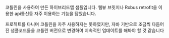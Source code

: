 코틀린을 사용하여 만든 하이브리드앱 샘플입니다.
웹뷰 브릿지나 Rxbus retrofit을 이용한 api통신등 자주 이용하는 기능을 담았습니다.

프로젝트를 다니며 코틀린을 자주 사용하지는 못하였지만, 자바 기반으로 조금씩 다듬어진 샘플코드들을 코틀린 버전으로 변경하여
지속적인 업데이트를 해봐야 할 것 같습니다

